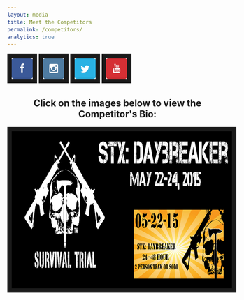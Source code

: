 ```yaml
---
layout: media
title: Meet the Competitors
permalink: /competitors/
analytics: true
---
```

<a href="https://www.facebook.com/survivaltrial?ref_type=bookmark" target="_blank"><img src="/images/Icons/Facebook.png" alt="facebook" width="48" height="48" border="10"/></a>  <a href="https://instagram.com/survivaltrial/" target="_blank"><img src="/images/Icons/Instagram.png" alt="Instagram" width="48" height="48" border="10" /></a>  <a href="https://twitter.com/SurvivalTrial/" target="_blank"><img src="/images/Icons/Twitter.png" alt="twitter" width="48" height="48" border="10" /></a>  <a href="https://www.youtube.com/channel/UCNtr8PNyEd3YDhOyrpVUBRg" target="_blank"><img src="/images/Icons/Youtube.png" alt="youtube" width="48" height="48" border="10" /></a>

<h2><center>Click on the images below to view the Competitor's Bio:</center></h2>

<center><a href="http://www.survivaltrial.com/daybreaker" target="_blank"><img src="/images/daybreakerslider.png" 
alt="daybreaker" width="960" height="360" border="10"/></a></center>

